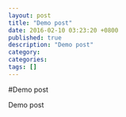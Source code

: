 ```yaml
---
layout: post
title: "Demo post"
date: 2016-02-10 03:23:20 +0800
published: true
description: "Demo post"
category:
categories:
tags: []
---
```


#Demo post
<p>
Demo post
</p>
